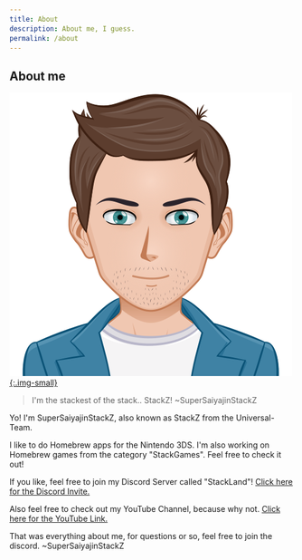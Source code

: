 ```yaml
---
title: About
description: About me, I guess.
permalink: /about
---
```


## About me
[![StackZ-Avatar-Image](/assets/images/stackz.png){:.img-small}](/assets/images/stackz.png)

> I'm the stackest of the stack.. StackZ! ~SuperSaiyajinStackZ

Yo! I'm SuperSaiyajinStackZ, also known as StackZ from the Universal-Team.

I like to do Homebrew apps for the Nintendo 3DS. I'm also working on Homebrew games from the category "StackGames". Feel free to check it out!

If you like, feel free to join my Discord Server called "StackLand"! [Click here for the Discord Invite.](https://discord.gg/UrHM5Rj)

Also feel free to check out my YouTube Channel, because why not. [Click here for the YouTube Link.](https://www.youtube.com/channel/UCK3bn7C1WSCZClokhdg4BVw)

That was everything about me, for questions or so, feel free to join the discord. ~SuperSaiyajinStackZ